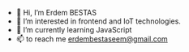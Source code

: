 - 👋 Hi, I’m Erdem BESTAS
- 👀 I’m interested in frontend and IoT technologies.
- 🌱 I’m currently learning JavaScript
- 📫  to reach me erdembestaseem@gmail.com

<!---
erdembestas/erdembestas is a ✨ special ✨ repository because its `README.md` (this file) appears on your GitHub profile.
You can click the Preview link to take a look at your changes.
--->
